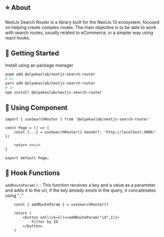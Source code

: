## ⭐️ About
NextJs Search Router is a library built for the NextJs 13 ecosystem, focused on helping create complex routes. The main objective is to be able to work with search routes, usually related to eCommerce, in a simpler way using react hooks.

## 🚀 Getting Started
Install using an package manager
```bash
pnpm add @alpakaslab/nextjs-search-router
# or
yarn add @alpakaslab/nextjs-search-router
# or
npm install @alpakaslab/nextjs-search-router
```

## 🧩 Using Component
```tsx
import { useSearchRouter } from '@alpakaslab/nextjs-search-router'

const Page = () => {
    const {...} = useSearchRouter({ baseUrl: 'http://localhost:3000/' })

    return <></>
}

export default Page;
```
## 🔨 Hook Functions

`addRouteParam()` - This function receives a key and a value as a parameter and adds it to the url, if the key already exists in the query, it concatenates using "`,`"
```tsx
    const { addRouteParam } = useSearchRouter()

    return (
        <button onClick={()=>addRouteParam("id",1)}>
            Filter by ID
        </button>
    )
```
